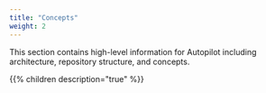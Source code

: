 ```yaml
---
title: "Concepts"
weight: 2
---
```


This section contains high-level information for Autopilot including architecture, repository structure, and concepts.

{{% children description="true" %}}
